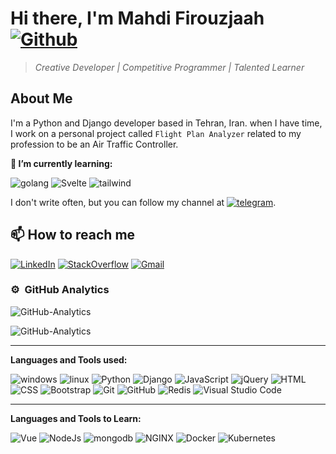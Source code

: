 # Hi there, I'm Mahdi Firouzjaah [![Github](https://img.shields.io/github/followers/mh-firouzjaah?label=Follow%20me&style=social)](https://github.com/mh-firouzjaah)

> _Creative Developer | Competitive Programmer | Talented Learner_

## About Me

I'm a Python and Django developer based in Tehran, Iran. when I have time,
I work on a personal project called `Flight Plan Analyzer` related to
my profession to be an Air Traffic Controller.

**🌱 I’m currently learning:**

![golang](https://img.shields.io/badge/-golang-2D2926?style=flat&logo=go)
![Svelte](https://img.shields.io/badge/-Svelte-2D2926?style=flat&logo=Svelte)
![tailwind](https://img.shields.io/badge/-tailwind-2D2926?style=flat&logo=tailwind-css)

I don't write often, but you can follow my channel at [![telegram](https://img.shields.io/badge/-telegram-2D2926?style=flat&logo=telegram)](https://t.me/programming_tricks).

## 📫 How to reach me

[![LinkedIn](https://img.shields.io/badge/-LinkedIn-blue?style=flat-square&logo=linkedin)](https://linkedin.com/in/mahdi-firouzjaah)
[![StackOverflow](https://img.shields.io/badge/-StackOverflow-FE7A16?style=flat-square&logo=stack-overflow&logoColor=white)](https://stackoverflow.com/users/10651401/mahdi-firouzjah)
[![Gmail](https://img.shields.io/badge/Gmail-D14836?style=flat&logo=gmail&logoColor=white)](mailto:mh.firouzjah@gmail.com)

<!--
**mh-firouzjaah/mh-firouzjaah** is a ✨ _special_ ✨ repository because
its `README.md` (this file) appears on your GitHub profile.

Here are some ideas to get you started:

- 🔭 I’m currently working on ...
- 🌱 I’m currently learning ...
- 👯 I’m looking to collaborate on ...
- 🤔 I’m looking for help with ...
- 💬 Ask me about ...
- 📫 How to reach me: ...
- 😄 Pronouns: ...
- ⚡ Fun fact: ...
-->

### ⚙️ &nbsp;GitHub Analytics

![GitHub-Analytics](https://github-readme-stats.vercel.app/api/top-langs/?username=mh-firouzjaah&layout=compact&langs_count=8&theme=algolia)

![GitHub-Analytics](https://github-readme-stats.vercel.app/api?username=mh-firouzjaah&show_icons=true&theme=algolia&include_all_commits=true&count_private=true)

---

**Languages and Tools used:**

![windows](https://img.shields.io/badge/-windows-2D2926?style=flat&logo=windows&logoColor=blue)
![linux](https://img.shields.io/badge/-linux-2D2926?style=flat&logo=linux&logoColor=black)
![Python](https://img.shields.io/badge/-Python-2D2926?style=flat&logo=python)
![Django](https://img.shields.io/badge/-Django-2D2926?style=flat&logo=django&logoColor=092E20)
![JavaScript](https://img.shields.io/badge/-JavaScript-2D2926?style=flat&logo=javascript)
![jQuery](https://img.shields.io/badge/-jQuery-2D2926?style=flat&logo=jQuery&logoColor=1572B6)
![HTML](https://img.shields.io/badge/-HTML-2D2926?style=flat&logo=HTML5)
![CSS](https://img.shields.io/badge/-CSS-2D2926?style=flat&logo=CSS3&logoColor=1572B6)
![Bootstrap](https://img.shields.io/badge/-Bootstrap-2D2926?style=flat&logo=bootstrap&logoColor=563D7C)
![Git](https://img.shields.io/badge/-Git-2D2926?style=flat&logo=git)
![GitHub](https://img.shields.io/badge/-GitHub-2D2926?style=flat&logo=github&logoColor=black)
![Redis](https://img.shields.io/badge/-Redis-2D2926?style=flat&logo=Redis)
![Visual Studio Code](https://img.shields.io/badge/-VSCode-2D2926?style=flat&logo=visual-studio-code&logoColor=007ACC)

---

**Languages and Tools to Learn:**

![Vue](https://img.shields.io/badge/-Vue-2D2926?style=flat&logo=Vue-dot-js)
![NodeJs](https://img.shields.io/badge/-NodeJs-2D2926?style=flat&logo=Node-dot-js)
![mongodb](https://img.shields.io/badge/-mongodb-2D2926?style=flat&logo=mongodb)
![NGINX](https://img.shields.io/badge/-NGINX-2D2926?style=flat&logo=nginx&logoColor=darkgreen)
![Docker](https://img.shields.io/badge/-Docker-2D2926?style=flat&logo=Docker)
![Kubernetes](https://img.shields.io/badge/-Kubernetes-2D2926?style=flat&logo=Kubernetes)
